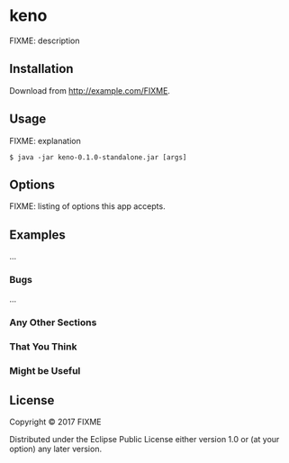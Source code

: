 # keno

FIXME: description

## Installation

Download from http://example.com/FIXME.

## Usage

FIXME: explanation

    $ java -jar keno-0.1.0-standalone.jar [args]

## Options

FIXME: listing of options this app accepts.

## Examples

...

### Bugs

...

### Any Other Sections
### That You Think
### Might be Useful

## License

Copyright © 2017 FIXME

Distributed under the Eclipse Public License either version 1.0 or (at
your option) any later version.
